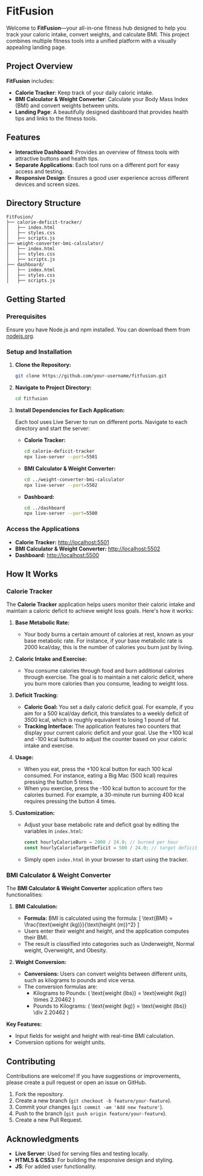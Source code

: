 # FitFusion

Welcome to **FitFusion**—your all-in-one fitness hub designed to help you track your caloric intake, convert weights, and calculate BMI. This project combines multiple fitness tools into a unified platform with a visually appealing landing page.

## Project Overview

**FitFusion** includes:

- **Calorie Tracker**: Keep track of your daily caloric intake.
- **BMI Calculator & Weight Converter**: Calculate your Body Mass Index (BMI) and convert weights between units.
- **Landing Page**: A beautifully designed dashboard that provides health tips and links to the fitness tools.

## Features

- **Interactive Dashboard**: Provides an overview of fitness tools with attractive buttons and health tips.
- **Separate Applications**: Each tool runs on a different port for easy access and testing.
- **Responsive Design**: Ensures a good user experience across different devices and screen sizes.

## Directory Structure

```plaintext
FitFusion/
├── calorie-deficit-tracker/
│   ├── index.html
│   ├── styles.css
│   ├── scripts.js
├── weight-converter-bmi-calculator/
│   ├── index.html
│   ├── styles.css
│   ├── scripts.js
├── dashboard/
│   ├── index.html
│   ├── styles.css
│   ├── scripts.js
```

## Getting Started

### Prerequisites

Ensure you have Node.js and npm installed. You can download them from [nodejs.org](https://nodejs.org/).

### Setup and Installation

1. **Clone the Repository:**

   ```bash
   git clone https://github.com/your-username/fitfusion.git
   ```

2. **Navigate to Project Directory:**

   ```bash
   cd fitfusion
   ```

3. **Install Dependencies for Each Application:**

   Each tool uses Live Server to run on different ports. Navigate to each directory and start the server:

   - **Calorie Tracker:**
     ```bash
     cd calorie-deficit-tracker
     npx live-server --port=5501
     ```

   - **BMI Calculator & Weight Converter:**
     ```bash
     cd ../weight-converter-bmi-calculator
     npx live-server --port=5502
     ```

   - **Dashboard:**
     ```bash
     cd ../dashboard
     npx live-server --port=5500
     ```

### Access the Applications

- **Calorie Tracker:** [http://localhost:5501](http://localhost:5501)
- **BMI Calculator & Weight Converter:** [http://localhost:5502](http://localhost:5502)
- **Dashboard:** [http://localhost:5500](http://localhost:5500)

## How It Works

### Calorie Tracker

The **Calorie Tracker** application helps users monitor their caloric intake and maintain a caloric deficit to achieve weight loss goals. Here's how it works:

1. **Base Metabolic Rate:**
   - Your body burns a certain amount of calories at rest, known as your base metabolic rate. For instance, if your base metabolic rate is 2000 kcal/day, this is the number of calories you burn just by living.

2. **Caloric Intake and Exercise:**
   - You consume calories through food and burn additional calories through exercise. The goal is to maintain a net caloric deficit, where you burn more calories than you consume, leading to weight loss.

3. **Deficit Tracking:**
   - **Caloric Goal:** You set a daily caloric deficit goal. For example, if you aim for a 500 kcal/day deficit, this translates to a weekly deficit of 3500 kcal, which is roughly equivalent to losing 1 pound of fat.
   - **Tracking Interface:** The application features two counters that display your current caloric deficit and your goal. Use the +100 kcal and -100 kcal buttons to adjust the counter based on your caloric intake and exercise.

4. **Usage:**
   - When you eat, press the +100 kcal button for each 100 kcal consumed. For instance, eating a Big Mac (500 kcal) requires pressing the button 5 times.
   - When you exercise, press the -100 kcal button to account for the calories burned. For example, a 30-minute run burning 400 kcal requires pressing the button 4 times.

5. **Customization:**
   - Adjust your base metabolic rate and deficit goal by editing the variables in `index.html`:
     ```javascript
     const hourlyCalorieBurn = 2000 / 24.0; // burned per hour
     const hourlyCalorieTargetDeficit = 500 / 24.0; // target deficit per hour
     ```

   - Simply open `index.html` in your browser to start using the tracker.

### BMI Calculator & Weight Converter

The **BMI Calculator & Weight Converter** application offers two functionalities:

1. **BMI Calculation:**
   - **Formula:** BMI is calculated using the formula:
     \[
     \text{BMI} = \frac{\text{weight (kg)}}{\text{height (m)}^2}
     \]
   - Users enter their weight and height, and the application computes their BMI.
   - The result is classified into categories such as Underweight, Normal weight, Overweight, and Obesity.

2. **Weight Conversion:**
   - **Conversions:** Users can convert weights between different units, such as kilograms to pounds and vice versa.
   - The conversion formulas are:
     - Kilograms to Pounds: \( \text{weight (lbs)} = \text{weight (kg)} \times 2.20462 \)
     - Pounds to Kilograms: \( \text{weight (kg)} = \text{weight (lbs)} \div 2.20462 \)

**Key Features:**
- Input fields for weight and height with real-time BMI calculation.
- Conversion options for weight units.

## Contributing

Contributions are welcome! If you have suggestions or improvements, please create a pull request or open an issue on GitHub.

1. Fork the repository.
2. Create a new branch (`git checkout -b feature/your-feature`).
3. Commit your changes (`git commit -am 'Add new feature'`).
4. Push to the branch (`git push origin feature/your-feature`).
5. Create a new Pull Request.


## Acknowledgments

- **Live Server**: Used for serving files and testing locally.
- **HTML5 & CSS3**: For building the responsive design and styling.
- **JS**: For added user functionality.
